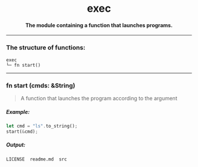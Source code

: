 <div align="center">
    <h1>exec</h1>
    <h4>The module containing a function that launches programs.</h4>
</div>

---

### The structure of functions:

```
exec
└─ fn start()
```

---

### fn start (cmds: &String)

> A function that launches the program according to the argument

##### Example:

```rust
let cmd = "ls".to_string();
start(&cmd);
```

##### Output:

```
LICENSE  readme.md  src
```
